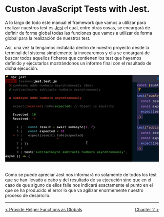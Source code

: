 # Custon JavaScript Tests with Jest.

A lo largo de todo este manual el framework que vamos a utilizar para realizar nuestros test es [Jest](https://jestjs.io/) el cual, entre otras cosas, se encargará de definir de forma global todas las funciones que vamos a utilizar de forma global para la realización de nuestros test.

Así, una vez la tengamos instalada dentro de nuestro proyecto desde la terminal del sistema simplemente la invocaremos y ella se encargará de buscar todos aquellos ficheros que contienen los test que hayamos definido y ejecutarlos mostrándonos un informe final con el resultado de dicha ejecución.

<div style='text-align: center'>
  <img src='../images/ch01/01_06.png' />
</div>
<br />

Como se puede apreciar Jest nos informará no solamente de todos los test que se han llevado a cabo y del resultado de su ejecución sino que en el caso de que alguno de ellos falle nos indicará exactamente el punto en el que se ha producido el error lo que va agilizar enormemente nuestro proceso de desarrollo.

----
<div>
  <div style="float: left">
    <a href="https://github.com/DevJoseManuel/js-tutorials/blob/master/testing/ch01/01_06.md">
      < Provide Helper Functions as Globals
    </a>
  </div>
  <div style="float: right">
    <a href="https://github.com/DevJoseManuel/js-tutorials/blob/master/testing/ch02/02_00.md">
      Chapter 2 >
    </a>
  </div>
</div>
